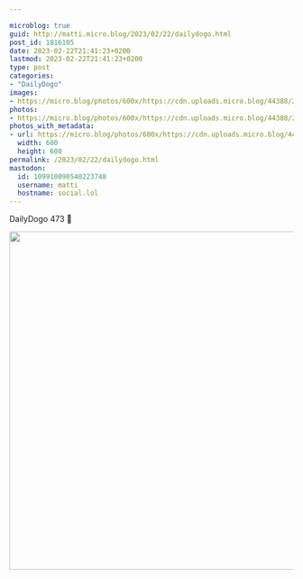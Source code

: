 ```yaml
---

microblog: true
guid: http://matti.micro.blog/2023/02/22/dailydogo.html
post_id: 1816105
date: 2023-02-22T21:41:23+0200
lastmod: 2023-02-22T21:41:23+0200
type: post
categories:
- "DailyDogo"
images:
- https://micro.blog/photos/600x/https://cdn.uploads.micro.blog/44388/2023/865f6d1c88.jpg
photos:
- https://micro.blog/photos/600x/https://cdn.uploads.micro.blog/44388/2023/865f6d1c88.jpg
photos_with_metadata:
- url: https://micro.blog/photos/600x/https://cdn.uploads.micro.blog/44388/2023/865f6d1c88.jpg
  width: 600
  height: 600
permalink: /2023/02/22/dailydogo.html
mastodon:
  id: 109910090540223748
  username: matti
  hostname: social.lol
---
```

DailyDogo 473 🐶

<img src="/media/uploads/2023/865f6d1c88.jpg" width="600" height="600" alt="" />
